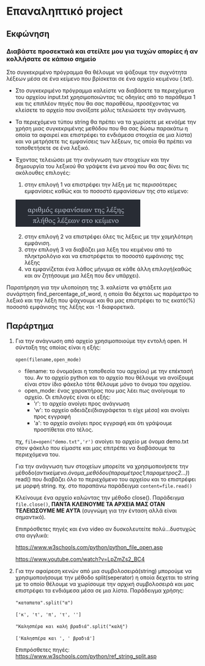 # Επαναληπτικό project

## Εκφώνηση

### Διαβάστε προσεκτικά και στείλτε μου για τυχών απορίες ή αν κολλήσατε σε κάποιο σημείο

Στο συγκεκριμένο πρόγραμμα θα θέλουμε να ψάξουμε την συχνότητα λέξεων μέσα σε ένα κείμενο που βρίσκεται σε ένα αρχείο κειμένου (.txt).

* Στο συγκεκριμένο πρόγραμμα καλείστε να διαβάσετε τα περιεχόμενα του αρχείου input.txt χρησιμοποιώντας τις οδηγίες από το παράθεμα 1 και τις επιπλέον πηγές που θα σας παραθέσω, προσέχοντας να κλείσετε το αρχείο που ανοίξατε μόλις τελειώσετε την ανάγνωση.
* Τα περιεχόμενα τύπου string θα πρέπει να τα χωρίσετε με κενά(με την χρήση μιας συγκεκριμένης μεθόδου που θα σας δώσω παρακάτω η οποία τα αφαιρεί και επιστρέφει τα ενδιάμεσα στοιχεία σε μια λίστα) και να μετρήσετε τις εμφανίσεις των λέξεων, τις οποία θα πρέπει να τοποθετήσετε σε ένα λεξικό.
* Έχοντας τελειώσει με την ανάγνωση των στοιχείων και την δημιουργία του λεξικού θα γράψετε ένα μενού που θα σας δίνει τις ακόλουθες επιλογές:
  1. στην επιλογή 1 να επιστρέφει την λέξη με τις περισσότερες εμφανίσεις καθώς και το ποσοστό εμφανίσεων της στο κείμενο:

    ![Εικόνα που δεν μπόρεσα να βάλω εύκολα στο pdf](image.png)

  2. στην επιλογή 2 να επιστρέφει όλες τις λέξεις με την χαμηλότερη εμφάνιση.
  3. στην επιλογή 3 να διαβάζει μια λέξη του κειμένου από το πληκτρολόγιο και να επιστρέφεται το ποσοστό εμφάνισης της λέξης
  4. να εμφανίζεται ένα λάθος μήνυμα σε κάθε άλλη επιλογή(καθώς και αν ζητήσουμε μια λέξη που δεν υπάρχει).

Παρατήρηση για την υλοποίηση της 3. καλείστε να φτιάξετε μια συνάρτηση find_percentage_of_word, η οποία θα δέχεται ως παράμετρο το λεξικό και την λέξη που ψάχνουμε και θα μας επιστρέφει το τις εκατό(%) ποσοστό εμφάνισης της λέξης και -1 διαφορετικά.

## Παράρτημα

1. Για την ανάγνωση από αρχείο χρησιμοποιούμε την εντολή open.
Η σύνταξη της οποίας είναι η εξής:

    `open(filename,open_mode)`

   * filename: το όνομα(και η τοποθεσία του αρχείου) με την επέκτασή του. Αν το αρχείο python και το αρχείο που θέλουμε να ανοίξουμε είναι στον ίδιο φάκελο τότε θέλουμε μόνο το όνομα του αρχείου.
   * open_mode: ένας χαρακτήρας που μας λέει πως ανοίγουμε το αρχείο. Οι επιλογές είναι οι εξής:
      * 'r': το αρχείο ανοίγει προς ανάγνωση
      * 'w': το αρχείο αδειάζει(διαγράφεται τι είχε μέσα) και ανοίγει προς εγγραφή
      * 'a': το αρχείο ανοίγει προς εγγραφή και ότι γράψουμε προστίθεται στο τέλος.

    πχ, `file=open("demo.txt",'r')` ανοίγει το αρχείο με όνομα demo.txt στον φάκελο που είμαστε και μας επιτρέπει να διαβάσουμε τα περιεχόμενα του.

    Για την ανάγνωση των στοιχείων μπορείτε να χρησιμοποιήσετε την μέθοδο(_αντικείμενο.όνομα_μεθόδου(παραμέτρος1,παραμετρος2...)_) read() που διαβάζει όλο το περιεχόμενο του αρχείου και το επιστρέφει με μορφή string. πχ. στο παραπάνω παράδειγμα `content=file.read()`

    Κλείνουμε ένα αρχείο καλώντας την μέθοδο close(). Παράδειγμα `file.close()`, __ΠΑΝΤΑ ΚΛΕΙΝΟΥΜΕ ΤΑ ΑΡΧΕΙΑ ΜΑΣ ΟΤΑΝ ΤΕΛΕΙΩΣΟΥΜΕ ΜΕ ΑΥΤΆ__ (συγνώμη για την ένταση αλλά είναι σημαντικό).

    Επιπρόσθετες πηγές και ένα video αν δυσκολευτείτε πολύ...δυστυχώς στα αγγλικά:

    <https://www.w3schools.com/python/python_file_open.asp>

    <https://www.youtube.com/watch?v=LpZmZs2_BC4>
2. Για την αφαίρεση κενών από μια συμβολοσειρά(string) μπορούμε να χρησιμοποιήσουμε την μέθοδο split(seperator) η οποία δεχεται το string με το οποίο θέλουμε να χωρίσουμε την αρχική συμβολοσειρά και μας επιστρέφει τα ενδιάμεσα μέσα σε μια λίστα. Παράδειγμα χρήσης:

    `"καταπατα".split("α")`

    `['κ', 'τ', 'π', 'τ', '']`

    `"Καλησπέρα και καλή βραδιά".split("καλή")`

    `['Καλησπέρα και ', ' βραδιά']`

    Επιπρόσθετες πηγές:
    <https://www.w3schools.com/python/ref_string_split.asp>
